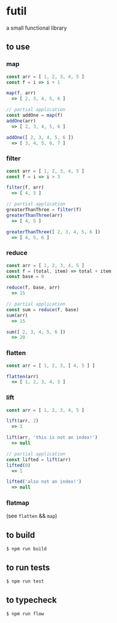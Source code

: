 # futil

a small functional library

## to use

### map

```js
const arr = [ 1, 2, 3, 4, 5 ]
const f = i => i + 1

map(f, arr)
  => [ 2, 3, 4, 5, 6 ]

// partial application
const addOne = map(f)
addOne(arr)
  => [ 2, 3, 4, 5, 6 ]

addOne([ 2, 3, 4, 5, 6 ])
  => [ 3, 4, 5, 6, 7 ]
```

### filter

```js
const arr = [ 1, 2, 3, 4, 5 ]
const f = i => i > 3

filter(f, arr)
  => [ 4, 5 ]

// partial application
greaterThanThree = filter(f)
greaterThanThree(arr)
  => [ 4, 5 ]

greaterThanThree([ 2, 3, 4, 5, 6 ])
  => [ 4, 5, 6 ]
```

### reduce

```js
const arr = [ 1, 2, 3, 4, 5 ]
const f = (total, item) => total + item
const base = 0

reduce(f, base, arr)
  => 15

// partial application
const sum = reduce(f, base)
sum(arr)
  => 15

sum([ 2, 3, 4, 5, 6 ])
  => 20
```

### flatten

```js
const arr = [ 1, 2, 3, [ 4, 5 ] ]

flatten(arr)
  => [ 1, 2, 3, 4, 5 ]
```

### lift

```js
const arr = [ 1, 2, 3, 4, 5 ]

lift(arr, 2)
  => 3

lift(arr, 'this is not an index!')
  => null

// partial application
const lifted = lift(arr)
lifted(0)
  => 1

lifted('also not an index!')
  => null
```

### flatmap

(see `flatten` && `map`)

## to build

`$ npm run build`

## to run tests

`$ npm run test`

## to typecheck

`$ npm run flow`
